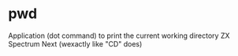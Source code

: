 # pwd
Application (dot command) to print the current working directory ZX Spectrum Next (wexactly like "CD" does)
